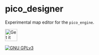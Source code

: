 # pico_designer

Experimental map editor for the `pico_engine`.

<a href="https://codeberg.org/flovansl/co_sl">
    <img alt="Get it on Codeberg" src="https://get-it-on.codeberg.org/get-it-on-blue-on-white.png" height="40">
</a>

[![GNU GPLv3](https://img.shields.io/badge/license-GPLv3-green.svg)](../../LICENSES/GPL-3.0-only.txt)